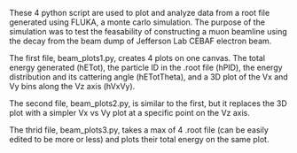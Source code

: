 These 4 python script are used to plot and analyze data from a root file generated using FLUKA, a monte carlo simulation. The purpose of the simulation was to test the 
feasability of constructing a muon beamline using the decay from the beam dump of Jefferson Lab CEBAF electron beam.  

The first file, beam_plots1.py, creates 4 plots on one canvas. The total energy generated (hETot), the particle ID in the .root file (hPID), the energy distribution 
and its cattering angle (hETotTheta), and a 3D plot of the Vx and Vy bins along the Vz axis (hVxVy). 

The second file, beam_plots2.py, is similar to the first, but it replaces the 3D plot with a simpler Vx vs Vy plot at a specific point on the Vz axis.

The thrid file, beam_plots3.py, takes a max of 4 .root file (can be easily edited to be more or less) and plots their total energy on the same plot.
